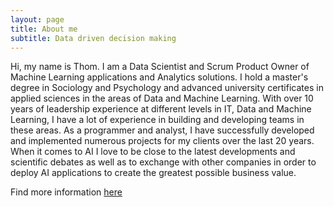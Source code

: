 ```yaml
---
layout: page
title: About me
subtitle: Data driven decision making
---
```


Hi, my name is Thom. I am a Data Scientist and Scrum Product Owner of Machine Learning applications and Analytics solutions. I hold a master's degree in Sociology and Psychology and advanced university certificates in applied sciences in the areas of Data and Machine Learning. With over 10 years of leadership experience at different levels in IT, Data and Machine Learning, I have a lot of experience in building and developing teams in these areas. As a programmer and analyst, I have successfully developed and implemented numerous projects for my clients over the last 20 years. When it comes to AI I love to be  close to the latest developments and scientific debates as well as to exchange with other companies in order to deploy AI applications to create the greatest possible business value.
  
Find more information [here](https://thombauer.github.io/resume/)
